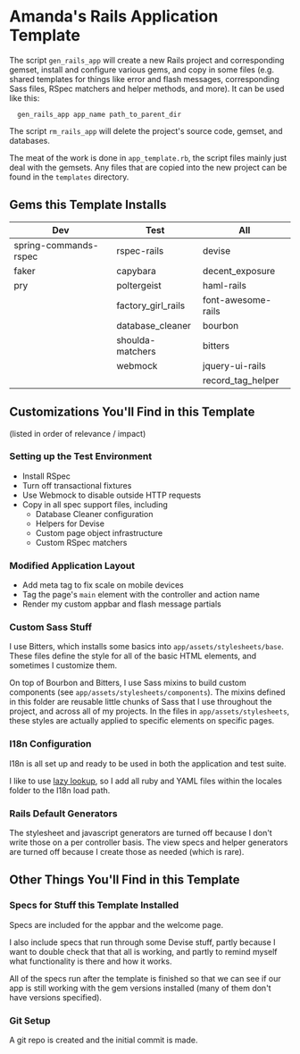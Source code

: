 # Amanda's Rails Application Template
The script `gen_rails_app` will create a new Rails project and corresponding gemset, install and configure various gems, and copy in some files (e.g. shared templates for things like error and flash messages, corresponding Sass files, RSpec matchers and helper methods, and more). It can be used like this:

```shell
  gen_rails_app app_name path_to_parent_dir
```

The script `rm_rails_app` will delete the project's source code, gemset, and databases.

The meat of the work is done in `app_template.rb`, the script files mainly just deal with the gemsets. Any files that are copied into the new project can be found in the `templates` directory.

## Gems this Template Installs

| Dev | Test | All |
| --- | ---- | --- |
| spring-commands-rspec | rspec-rails | devise |
| faker | capybara | decent_exposure |
| pry | poltergeist | haml-rails |
|  | factory_girl_rails | font-awesome-rails |
|  | database_cleaner | bourbon |
|  | shoulda-matchers | bitters |
|  | webmock | jquery-ui-rails |
|  |  | record_tag_helper |

## Customizations You'll Find in this Template

(listed in order of relevance / impact)

### Setting up the Test Environment

- Install RSpec
- Turn off transactional fixtures
- Use Webmock to disable outside HTTP requests
- Copy in all spec support files, including
  - Database Cleaner configuration
  - Helpers for Devise
  - Custom page object infrastructure
  - Custom RSpec matchers

### Modified Application Layout

- Add meta tag to fix scale on mobile devices
- Tag the page's `main` element with the controller and action name
- Render my custom appbar and flash message partials

### Custom Sass Stuff

I use Bitters, which installs some basics into `app/assets/stylesheets/base`. These files define the style for all of the basic HTML elements, and sometimes I customize them.

On top of Bourbon and Bitters, I use Sass mixins to build custom components (see `app/assets/stylesheets/components`). The mixins defined in this folder are reusable little chunks of Sass that I use throughout the project, and across all of my projects. In the files in `app/assets/stylesheets`, these styles are actually applied to specific elements on specific pages.

### I18n Configuration

I18n is all set up and ready to be used in both the application and test suite.

I like to use [lazy lookup](http://guides.rubyonrails.org/i18n.html#lazy-lookup), so I add all ruby and YAML files within the locales folder to the I18n load path.

### Rails Default Generators

The stylesheet and javascript generators are turned off because I don't write those on a per controller basis. The view specs and helper generators are turned off because I create those as needed (which is rare).

## Other Things You'll Find in this Template

### Specs for Stuff this Template Installed

Specs are included for the appbar and the welcome page.

I also include specs that run through some Devise stuff, partly because I want to double check that that all is working, and partly to remind myself what functionality is there and how it works.

All of the specs run after the template is finished so that we can see if our app is still working with the gem versions installed (many of them don't have versions specified).

### Git Setup

A git repo is created and the initial commit is made.
